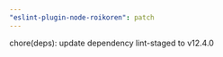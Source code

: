 ```yaml
---
"eslint-plugin-node-roikoren": patch
---
```


chore(deps): update dependency lint-staged to v12.4.0
